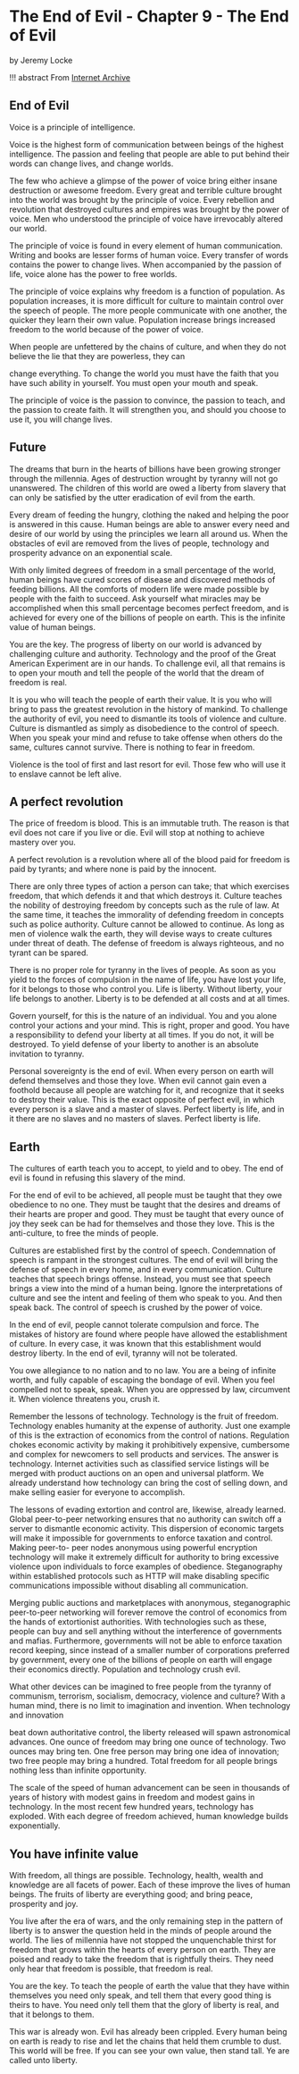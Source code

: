 # The End of Evil - Chapter 9 - The End of Evil

by Jeremy Locke

!!! abstract
    From [Internet Archive](https://archive.org/details/the-end-of-all-evil-jeremy-locke)

## End of Evil

Voice is a principle of intelligence.

Voice is the highest form of communication between beings of the highest intelligence. The passion and feeling that people are able to put behind their words can change lives, and change worlds.

The few who achieve a glimpse of the power of voice bring either insane destruction or awesome freedom. Every great and terrible culture brought into the world was brought by the principle of voice. Every rebellion and revolution that destroyed cultures and empires was brought by the power of voice. Men who understood the principle of voice have irrevocably altered our world.

The principle of voice is found in every element of human communication. Writing and books are lesser forms of human voice. Every transfer of words contains the power to change lives. When accompanied by the passion of life, voice alone has the power to free worlds.

The principle of voice explains why freedom is a function of population. As population increases, it is more difficult for culture to maintain control over the speech of people. The more people communicate with one another, the quicker they learn their own value. Population increase brings increased freedom to the world because of the power of voice.

When people are unfettered by the chains of culture, and when they do not believe the lie that they are powerless, they can

change everything. To change the world you must have the faith that you have such ability in yourself. You must open your mouth and speak.

The principle of voice is the passion to convince, the passion to teach, and the passion to create faith. It will strengthen you, and should you choose to use it, you will change lives.

## Future

The dreams that burn in the hearts of billions have been growing stronger through the millennia. Ages of destruction wrought by tyranny will not go unanswered. The children of this world are owed a liberty from slavery that can only be satisfied by the utter eradication of evil from the earth.

Every dream of feeding the hungry, clothing the naked and helping the poor is answered in this cause. Human beings are able to answer every need and desire of our world by using the principles we learn all around us. When the obstacles of evil are removed from the lives of people, technology and prosperity advance on an exponential scale.

With only limited degrees of freedom in a small percentage of the world, human beings have cured scores of disease and discovered methods of feeding billions. All the comforts of modern life were made possible by people with the faith to succeed. Ask yourself what miracles may be accomplished when this small percentage becomes perfect freedom, and is achieved for every one of the billions of people on earth. This is the infinite value of human beings.

You are the key. The progress of liberty on our world is advanced by challenging culture and authority. Technology and the proof of the Great American Experiment are in our hands. To challenge evil, all that remains is to open your mouth and tell the people of the world that the dream of freedom is real.

It is you who will teach the people of earth their value. It is you who will bring to pass the greatest revolution in the history of mankind. To challenge the authority of evil, you need to dismantle its tools of violence and culture. Culture is dismantled as simply as disobedience to the control of speech. When you speak your mind and refuse to take offense when others do the same, cultures cannot survive. There is nothing to fear in freedom.

Violence is the tool of first and last resort for evil. Those few who will use it to enslave cannot be left alive.

## A perfect revolution

The price of freedom is blood. This is an immutable truth. The reason is that evil does not care if you live or die. Evil will stop at nothing to achieve mastery over you.

A perfect revolution is a revolution where all of the blood paid for freedom is paid by tyrants; and where none is paid by the innocent.

There are only three types of action a person can take; that which exercises freedom, that which defends it and that which destroys it. Culture teaches the nobility of destroying freedom by concepts such as the rule of law. At the same time, it teaches the immorality of defending freedom in concepts such as police authority. Culture cannot be allowed to continue. As long as men of violence walk the earth, they will devise ways to create cultures under threat of death. The defense of freedom is always righteous, and no tyrant can be spared.

There is no proper role for tyranny in the lives of people. As soon as you yield to the forces of compulsion in the name of life, you have lost your life, for it belongs to those who control you. Life is liberty. Without liberty, your life belongs to another. Liberty is to be defended at all costs and at all times.

Govern yourself, for this is the nature of an individual. You and you alone control your actions and your mind. This is right, proper and good. You have a responsibility to defend your liberty at all times. If you do not, it will be destroyed. To yield defense of your liberty to another is an absolute invitation to tyranny.

Personal sovereignty is the end of evil. When every person on earth will defend themselves and those they love. When evil cannot gain even a foothold because all people are watching for it, and recognize that it seeks to destroy their value. This is the exact opposite of perfect evil, in which every person is a slave and a master of slaves. Perfect liberty is life, and in it there are no slaves and no masters of slaves. Perfect liberty is life.

## Earth

The cultures of earth teach you to accept, to yield and to obey. The end of evil is found in refusing this slavery of the mind.

For the end of evil to be achieved, all people must be taught that they owe obedience to no one. They must be taught that the desires and dreams of their hearts are proper and good. They must be taught that every ounce of joy they seek can be had for themselves and those they love. This is the anti-culture, to free the minds of people.

Cultures are established first by the control of speech. Condemnation of speech is rampant in the strongest cultures. The end of evil will bring the defense of speech in every home, and in every communication. Culture teaches that speech brings offense. Instead, you must see that speech brings a view into the mind of a human being. Ignore the interpretations of culture and see the intent and feeling of them who speak to you. And then speak back. The control of speech is crushed by the power of voice.

In the end of evil, people cannot tolerate compulsion and force. The mistakes of history are found where people have allowed the establishment of culture. In every case, it was known that this establishment would destroy liberty. In the end of evil, tyranny will not be tolerated.

You owe allegiance to no nation and to no law. You are a being of infinite worth, and fully capable of escaping the bondage of evil. When you feel compelled not to speak, speak. When you are oppressed by law, circumvent it. When violence threatens you, crush it.

Remember the lessons of technology. Technology is the fruit of freedom. Technology enables humanity at the expense of authority. Just one example of this is the extraction of economics from the control of nations. Regulation chokes economic activity by making it prohibitively expensive, cumbersome and complex for newcomers to sell products and services. The answer is technology. Internet activities such as classified service listings will be merged with product auctions on an open and universal platform. We already understand how technology can bring the cost of selling down, and make selling easier for everyone to accomplish.

The lessons of evading extortion and control are, likewise, already learned. Global peer-to-peer networking ensures that no authority can switch off a server to dismantle economic activity. This dispersion of economic targets will make it impossible for governments to enforce taxation and control. Making peer-to- peer nodes anonymous using powerful encryption technology will make it extremely difficult for authority to bring excessive violence upon individuals to force examples of obedience. Steganography within established protocols such as HTTP will make disabling specific communications impossible without disabling all communication.

Merging public auctions and marketplaces with anonymous, steganographic peer-to-peer networking will forever remove the control of economics from the hands of extortionist authorities. With technologies such as these, people can buy and sell anything without the interference of governments and mafias. Furthermore, governments will not be able to enforce taxation record keeping, since instead of a smaller number of corporations preferred by government, every one of the billions of people on earth will engage their economics directly. Population and technology crush evil.

What other devices can be imagined to free people from the tyranny of communism, terrorism, socialism, democracy, violence and culture? With a human mind, there is no limit to imagination and invention. When technology and innovation

beat down authoritative control, the liberty released will spawn astronomical advances. One ounce of freedom may bring one ounce of technology. Two ounces may bring ten. One free person may bring one idea of innovation; two free people may bring a hundred. Total freedom for all people brings nothing less than infinite opportunity.

The scale of the speed of human advancement can be seen in thousands of years of history with modest gains in freedom and modest gains in technology. In the most recent few hundred years, technology has exploded. With each degree of freedom achieved, human knowledge builds exponentially.

## You have infinite value

With freedom, all things are possible. Technology, health, wealth and knowledge are all facets of power. Each of these improve the lives of human beings. The fruits of liberty are everything good; and bring peace, prosperity and joy.

You live after the era of wars, and the only remaining step in the pattern of liberty is to answer the question held in the minds of people around the world. The lies of millennia have not stopped the unquenchable thirst for freedom that grows within the hearts of every person on earth. They are poised and ready to take the freedom that is rightfully theirs. They need only hear that freedom is possible, that freedom is real.

You are the key. To teach the people of earth the value that they have within themselves you need only speak, and tell them that every good thing is theirs to have. You need only tell them that the glory of liberty is real, and that it belongs to them.

This war is already won. Evil has already been crippled. Every human being on earth is ready to rise and let the chains that held them crumble to dust. This world will be free. If you can see your own value, then stand tall. Ye are called unto liberty.
